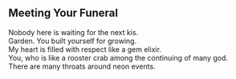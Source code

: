 Meeting Your Funeral
--------------------
Nobody here is waiting for the next kis.  
Garden. You built yourself for growing.  
My heart is filled with respect like a gem elixir.  
You, who is like a rooster crab among the continuing of many god.  
There are many throats around neon events.  

